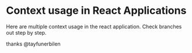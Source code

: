 # Context usage in React Applications

Here are multiple context usage in the react application. 
Check branches out step by step.

thanks @tayfunerbilen
